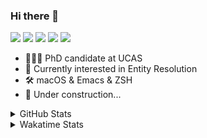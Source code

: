 ### Hi there 👋

[![](https://img.shields.io/badge/-Email-325180?logo=maildotru&logoColor=white&style=flat-square)](mailto:wang@tianshu.me)
[![](https://img.shields.io/badge/-GitHub-black?logo=GitHub&style=flat-square)](https://github.com/tshu-w)
[![](https://img.shields.io/badge/-Telegram-26a5e4?labelColor=fafafa&logo=telegram&style=flat-square)](https://t.me/tshu_w) 
[![](https://img.shields.io/badge/-Twitter-1da1f2?logo=Twitter&logoColor=white&style=flat-square)](https://twitter.com/tshu_w)
[![](https://komarev.com/ghpvc/?username=tshu-w&color=blueviolet&style=flat-square)]()



- 🧑🏻‍🎓 PhD candidate at UCAS
- 🔭 Currently interested in Entity Resolution
- 🛠 macOS & Emacs & ZSH
- 🚧 Under construction...

<details>

<summary>GitHub Stats</summary>

![Tianshu's GitHub stats](https://github-readme-stats.vercel.app/api?username=tshu-w&show_icons=true&theme=buefy&count_private=true)
  
</details>


<details>
  <summary>Wakatime Stats</summary>

  Currently, files accessed by tramp cannot be tracked by wakatime, see https://github.com/wakatime/wakatime-mode/issues/27
  <br>
  
<!--START_SECTION:waka-->
**I'm an Early 🐤** 

```text
🌞 Morning    28 commits     ██░░░░░░░░░░░░░░░░░░░░░░░   10.98% 
🌆 Daytime    126 commits    ████████████░░░░░░░░░░░░░   49.41% 
🌃 Evening    98 commits     █████████░░░░░░░░░░░░░░░░   38.43% 
🌙 Night      3 commits      ░░░░░░░░░░░░░░░░░░░░░░░░░   1.18%

```
📅 **I'm Most Productive on Saturday** 

```text
Monday       61 commits     ██████░░░░░░░░░░░░░░░░░░░   23.92% 
Tuesday      44 commits     ████░░░░░░░░░░░░░░░░░░░░░   17.25% 
Wednesday    23 commits     ██░░░░░░░░░░░░░░░░░░░░░░░   9.02% 
Thursday     13 commits     █░░░░░░░░░░░░░░░░░░░░░░░░   5.1% 
Friday       19 commits     █░░░░░░░░░░░░░░░░░░░░░░░░   7.45% 
Saturday     70 commits     ██████░░░░░░░░░░░░░░░░░░░   27.45% 
Sunday       25 commits     ██░░░░░░░░░░░░░░░░░░░░░░░   9.8%

```


📊 **This Week I Spent My Time On** 

```text
💬 Programming Languages: 
sh                       6 hrs 52 mins       █████████████████████░░░░   84.04% 
TeX                      57 mins             ███░░░░░░░░░░░░░░░░░░░░░░   11.74% 
Org                      19 mins             █░░░░░░░░░░░░░░░░░░░░░░░░   3.96% 
Emacs Lisp               0 secs              ░░░░░░░░░░░░░░░░░░░░░░░░░   0.18% 
C++                      0 secs              ░░░░░░░░░░░░░░░░░░░░░░░░░   0.07%

🔥 Editors: 
Zsh                      6 hrs 52 mins       █████████████████████░░░░   84.04% 
Emacs                    1 hr 18 mins        ████░░░░░░░░░░░░░░░░░░░░░   15.96%

🐱‍💻 Projects: 
multimodalER             4 hrs 6 mins        ████████████░░░░░░░░░░░░░   50.14% 
Terminal                 2 hrs 46 mins       ████████░░░░░░░░░░░░░░░░░   33.9% 
Unknown Project          1 hr 17 mins        ████░░░░░░░░░░░░░░░░░░░░░   15.79% 
emacs                    0 secs              ░░░░░░░░░░░░░░░░░░░░░░░░░   0.18%

💻 Operating System: 
Linux                    6 hrs 30 mins       ███████████████████░░░░░░   79.42% 
Mac                      1 hr 41 mins        █████░░░░░░░░░░░░░░░░░░░░   20.58%

```

**I Mostly Code in Python** 

```text
Python                   6 repos             ████████░░░░░░░░░░░░░░░░░   31.58% 
JavaScript               3 repos             ████░░░░░░░░░░░░░░░░░░░░░   15.79% 
HTML                     2 repos             ██░░░░░░░░░░░░░░░░░░░░░░░   10.53% 
Emacs Lisp               2 repos             ██░░░░░░░░░░░░░░░░░░░░░░░   10.53% 
TeX                      2 repos             ██░░░░░░░░░░░░░░░░░░░░░░░   10.53%

```



 Last Updated on 11/09/2021
<!--END_SECTION:waka-->
</details>
